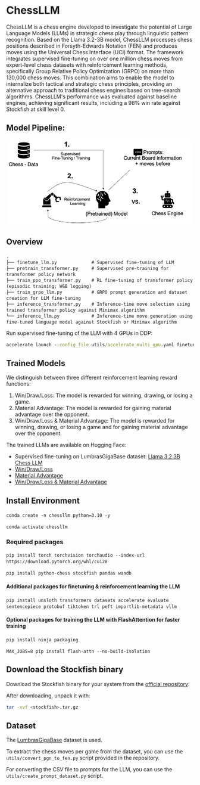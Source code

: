 # ChessLLM
ChessLLM is a chess engine developed to investigate the potential of Large Language Models (LLMs) in strategic chess 
play through linguistic pattern recognition. Based on the Llama 3.2-3B model, ChessLLM processes chess positions 
described in Forsyth-Edwards Notation (FEN) and produces moves using the Universal Chess Interface (UCI) format.
The framework integrates supervised fine-tuning on over one million chess moves from expert-level chess datasets with reinforcement learning methods, 
specifically Group Relative Policy Optimization (GRPO) on more than 130,000 chess moves. This combination aims to 
enable the model to internalize both tactical and strategic chess principles, providing an alternative approach to 
traditional chess engines based on tree-search algorithms.
ChessLLM's performance was evaluated against baseline engines, achieving significant results, including a 98% win rate 
against Stockfish at skill level 0.

## Model Pipeline: 

![Model Pipeline](docs/LLM_Pipeline.png)

## Overview
```
.
├── finetune_llm.py             # Supervised fine-tuning of LLM 
├── pretrain_transformer.py     # Supervised pre-training for transformer policy network
├── train_ppo_transformer.py    # RL fine-tuning of transformer policy (episodic training; W&B logging)
├── train_grpo_llm.py           # GRPO prompt generation and dataset creation for LLM fine-tuning
├── inference_transformer.py    # Inference-time move selection using trained transformer policy against Minimax algorithm
└── inference_llm.py            # Inference-time move generation using fine-tuned language model against Stockfish or Minimax algorithm
```

Run supervised fine-tuning of the LLM with 4 GPUs in DDP:
```cmd
accelerate launch --config_file utils/accelerate_multi_gpu.yaml finetune_llm.py
```

## Trained Models
We distinguish between three different reinforcement learning reward functions:
1. Win/Draw/Loss: The model is rewarded for winning, drawing, or losing a game.
2. Material Advantage: The model is rewarded for gaining material advantage over the opponent.
3. Win/Draw/Loss & Material Advantage: The model is rewarded for winning, drawing, or losing a game and for gaining material advantage over the opponent.

The trained LLMs are available on Hugging Face:
- Supervised fine-tuning on LumbrasGigaBase dataset: [Llama 3.2 3B Chess LLM](https://huggingface.co/JonasNasimzada/llama-3.2-3b-chess_supervised_finetuned)
- [Win/Draw/Loss](https://huggingface.co/JonasNasimzada/llama-3.2-3b-chess_grpo_win_draw_loss/)
- [Material Advantage](https://huggingface.co/JonasNasimzada/llama-3.2-3b-chess_grpo_material_advantage/)
- [Win/Draw/Loss & Material Advantage](https://huggingface.co/JonasNasimzada/llama-3.2-3b-chess_grpo_win_draw_loss_material_advantage/)

## Install Environment

`conda create -n chessllm python=3.10 -y`

`conda activate chessllm`

### Required packages

`pip install torch torchvision torchaudio --index-url https://download.pytorch.org/whl/cu128`

`pip install python-chess stockfish pandas wandb`

#### Additional packages for finetuning & reinforcement learning the LLM

`pip install unsloth transformers datasets accelerate evaluate sentencepiece protobuf tiktoken trl peft importlib-metadata vllm`

#### Optional packages for training the LLM with FlashAttention for faster training

`pip install ninja packaging`

`MAX_JOBS=8 pip install flash-attn --no-build-isolation`

## Download the Stockfish binary

Download the Stockfish binary for your system from the [official repository](https://stockfishchess.org/download/):

After downloading, unpack it with:

```bash
tar -xvf <stockfish>.tar.gz
```
## Dataset
The [LumbrasGigaBase](https://lumbrasgigabase.com/en/download-in-pgn-format-en/) dataset is used.

To extract the chess moves per game from the dataset, you can use the `utils/convert_pgn_to_fen.py` script provided in the repository.

For converting the CSV file to prompts for the LLM, you can use the `utils/create_prompt_dataset.py` script.
